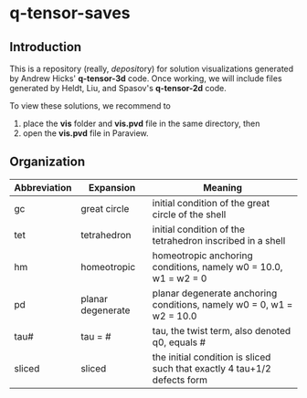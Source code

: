 # q-tensor-saves

## Introduction

This is a repository (really, *deposit*ory) for solution visualizations generated by Andrew Hicks' **q-tensor-3d** code. Once working, we will include files generated by Heldt, Liu, and Spasov's **q-tensor-2d** code.

To view these solutions, we recommend to 
  1. place the **vis** folder and **vis.pvd** file in the same directory, then
  2. open the **vis.pvd** file in Paraview.

## Organization

| Abbreviation | Expansion         | Meaning |
| ------------ | ----------------- | --- |
| gc           | great circle      | initial condition of the great circle of the shell |
| tet           | tetrahedron       | initial condition of the tetrahedron inscribed in a shell |
| hm           | homeotropic       | homeotropic anchoring conditions, namely w0 = 10.0, w1 = w2 = 0 |
| pd           | planar degenerate | planar degenerate anchoring conditions, namely w0 = 0, w1 = w2 = 10.0 |
| tau#         | tau = #           | tau, the twist term, also denoted q0, equals # |
| sliced       | sliced            | the initial condition is sliced such that exactly 4 tau+1/2 defects form |

